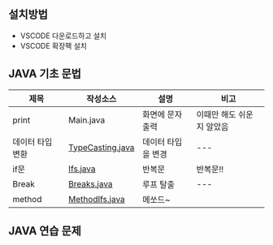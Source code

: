 ## 설치방법
- VSCODE 다운로드하고 설치
- VSCODE 확장팩 설치
## JAVA 기초 문법
| 제목 | 작성소스 | 설명 | 비고 |
| --- | --- | --- | --- |
| print| Main.java | 화면에 문자 출력 | 이때만 해도 쉬운지 알았음|  
| 데이터 타입 변환| [TypeCasting.java](https://github.com/AKAVespaET3/study_javas/blob/master/src/TypeCasting.java) | 데이터 타입을 변경 | --- |
| if문 | [Ifs.java](./src/Ifs.java) | 반복문 | 반복문!! |
| Break | [Breaks.java](./src/Breaks.java)| 루프 탈출| --- |
|method|[MethodIfs.java](./src/MethodIfs.java)|메쏘드~|
## JAVA 연습 문제

